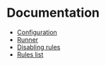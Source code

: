 # Documentation

- [Configuration](configuration)
- [Runner](runner)
- [Disabling rules](disabling)
- [Rules list](rules)
